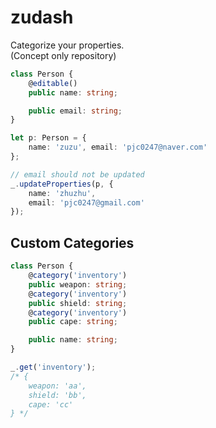 zudash
====

Categorize your properties. <br>
(Concept only repository)


```ts
class Person {
    @editable()
    public name: string;

    public email: string;
}
```
```ts
let p: Person = {
    name: 'zuzu', email: 'pjc0247@naver.com'
};

// email should not be updated
_.updateProperties(p, {
    name: 'zhuzhu',
    email: 'pjc0247@gmail.com'
});
```

Custom Categories
----
```ts
class Person {
    @category('inventory')
    public weapon: string;
    @category('inventory')
    public shield: string;
    @category('inventory')
    public cape: string;

    public name: string;
}
```
```ts
_.get('inventory');
/* {
    weapon: 'aa',
    shield: 'bb',
    cape: 'cc'
} */
```
